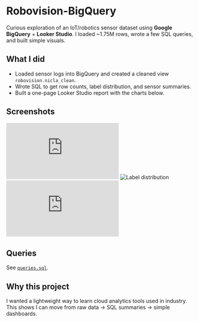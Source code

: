 # Robovision-BigQuery

Curious exploration of an IoT/robotics sensor dataset using **Google BigQuery** + **Looker Studio**.
I loaded ~1.75M rows, wrote a few SQL queries, and built simple visuals.

## What I did
- Loaded sensor logs into BigQuery and created a cleaned view `robovision.nicla_clean`.
- Wrote SQL to get row counts, label distribution, and sensor summaries.
- Built a one-page Looker Studio report with the charts below.

## Screenshots
![Row count](https://github.com/lavj1462/Robovision-BigQuery/blob/35f93a9d1909e04f95ce7fb6cb062002475c7160/01_row_count%20(1).pdf)
![Label distribution](https://lookerstudio.google.com/reporting/b394b96c-26fb-4472-b8b8-5beeef4c5d6b)
![Top temperatures](https://github.com/lavj1462/Robovision-BigQuery/blob/35f93a9d1909e04f95ce7fb6cb062002475c7160/03_top_temps.pdf)

## Queries
See [`queries.sql`](queries.sql).

## Why this project
I wanted a lightweight way to learn cloud analytics tools used in industry.  
This shows I can move from raw data → SQL summaries → simple dashboards.
